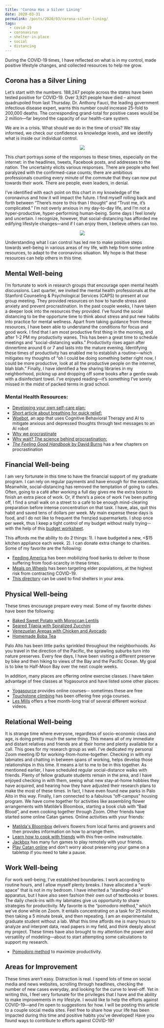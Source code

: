 ```yaml
---
title: 'Corona Has a Silver Lining'
date: 2020-03-31
permalink: /posts/2020/03/corona-silver-lining/
tags:
  - covid-19
  - coronavirus
  - shelter-in-place
  - social
  - distancing
---
```


During the COVID-19 times, I have reflected on what is in my control, made positive lifestyle changes, and collected resources to help me grow. 

Corona has a Silver Lining
------
Let’s start with the numbers. 188,247 people across the states have been tested positive for COVID-19. Over 3,921 people have died – almost quadrupoled from last Thursday. Dr. Anthony Fauci, the leading government infectious disease expert, warns this number could increase 25-fold to 200,000 deaths. The corresponding grand-total for positive cases would be 2 million—far beyond the capacity of our health-care system.

We are in a crisis. What should we do in the time of crisis? We stay informed, we check our confidence vs knowledge levels, and we identify what is inside our individual control. 

<p align = "center">
 <img src="https://github.com/valerieniemann/valerieniemann.github.io/blob/master/images/rsz_dunningkruger.png"/>
    <br>
    </p>

This chart portrays some of the responses to these times, especially on the internet: in the headlines, tweets, Facebook posts, and addresses to the nation. The uncertainty elicits various responses. There are people who feel paralyzed with the confirmed-case counts; there are ambitious professionals counting every minute of the commute that they can now put towards their work. There are people, even leaders, in denial. 

I’ve identified with each point on this chart in my knowledge of the coronavirus and how it will impact the future. I find myself rolling back and forth between “There’s more to this than I thought” and “Trust me, it’s complicated.” I’m not overly anxious in my day-to-day life, and I’m not a hyper-productive, hyper-performing human-being. Some days I feel lonely and uncertain. I recognize, however, that social-distancing has afforded me edifying lifestyle changes—and if I can enjoy them, I believe others can too. 

<p align = "center">
 <img src="https://github.com/valerieniemann/valerieniemann.github.io/blob/master/images/rsz_control.jpg"/>
    <br>
    </p>

Understanding what I can control has led me to make positive steps towards well-being in various areas of my life, with help from some online resources, to adapt to the coronavirus situation. My hope is that these resources can help others in this time. 

## Mental Well-being

 I’m fortunate to work in research groups that encourage open mental health discussions.  Last quarter, we invited the mental health professionals at the Stanford Counseling & Psychological Services (CAPS) to present at our group meeting. They provided resources on how to handle stress and anxiety and prevent procrastination. In the past couple weeks, I have taken a deeper look into the resources they provided. I’ve found the social distancing to be the opportune time to think about stress and put new habits into practice for mental wellness. 
	Apart from taking guidance from these resources, I have been able to understand the conditions for focus and good work. I find that I am most productive first thing in the morning, and after 1-2 PM my productivity wanes. This has been a great time to schedule meetings and “social-distancing walks.” Productivity rises again after dinnertime around 6 or 7 and lasts into the mature evening. Identifying these times of productivity has enabled me to establish a routine—which mitigates my thoughts of “oh I could be doing something better right now, I could be more productive, look at all the productive people on the internet, blah blah.”
	Finally, I have identified a few sharing libraries in my neighborhood, picking up and dropping off some books after a gentle swab with a disinfectant towel. I’ve enjoyed reading—it’s something I’ve sorely missed in the midst of packed terms in grad school. 

### Mental Health Resources: 

- [Developing your own self-care plan:](http://socialwork.buffalo.edu/resources/self-care-starter-kit/developing-your-self-care-plan.html)
- [Short article about breathing for quick relief:](https://www.health.harvard.edu/staying-healthy/take-a-deep-breath)
- [Woebot](https://woebot.io/), an app that uses Cognitive Behavioral Therapy and AI to mitigate anxious and depressed thoughts through text messages to an AI robot
- [Why we procrastinate](http://nautil.us/issue/9/time/why-we-procrastinate)
- [Why wait? The science behind procrastination:](https://www.psychologicalscience.org/observer/why-wait-the-science-behind-procrastination)
- [*The Feeling Good Handbook* by David Burns](https://www.amazon.com/Feeling-Good-Handbook-Plume/dp/0452261740) has a few chapters on procrastination

## Financial Well-being

I am very fortunate in this time to have the financial support of my graduate program. I can rely on regular payments and have enough for the essentials. Meanwhile, social-distancing has removed the temptation of going to cafes. Often, going to a café after working a full day gives me the extra boost to finish an extra piece of work. Or, if there’s a piece of work I’ve been putting off, I find a small walk on a street to a café to be enough mind-clearing preparation before intense concentration on that task. I have, alas, quit this habit and saved tens of dollars per week. My main expense these days is food, and I do not like to frequent the frenzied supermarkets. I shop once per week, thus I keep a tight control of my budget without really trying-- with the help of this [budget worksheet](https://docs.google.com/spreadsheets/d/1Nl-eRuL6yISxyTTURjdU6V54t92MiJBlkQZPuXCLlvg/edit?usp=sharing). 

This affords me the ability to do 2 things: 1). I have budgeted a new, <$15 kitchen appliance each week. 2). I can donate extra change to charities. Some of my favorite are the following: 
- [Feeding America](https://www.feedingamerica.org/) has been mobilizing food banks to deliver to those suffering from food-scarcity in these times. 
- [Meals on Wheels](https://www.mealsonwheelsamerica.org/) has been targeting elder populations, at the highest risk from contracting COVID-19. 
- [This directory](https://www.homelessshelterdirectory.org/contact.html) can be used to find shelters in your area. 

## Physical Well-being
These times encourage prepare every meal. Some of my favorite dishes have been the following: 
- [Baked Sweet Potato with Moroccan Lentils](https://www.acouplecooks.com/moroccan-sweet-potatoes-with-lemon-tahini-dressing/)
- [Seared Tilapia with Spiralized Zucchini](https://www.womansday.com/food-recipes/food-drinks/recipes/a54833/seared-tilapia-with-spiralized-zucchini-recipe/)
- [Venezuelan Arepas with Chicken and Avocado](https://www.panningtheglobe.com/reina-pepiada-arepas-chicken-avocado/)
- [Homemade Boba Tea](https://healthynibblesandbits.com/how-to-make-bubble-tea/)

Palo Alto has been little parks sprinkled throughout the neighborhoods. As you travel in the direction of the Pacific, the sprawling suburbs turn into nature preserves. Every few days, I have been visiting a different preserve by bike and then hiking to views of the Bay and the Pacific Ocean. My goal is to bike to Half-Moon Bay over the next couple weeks. 

In addition, many places are offering online exercise classes. I have taken advantage of free classes at Yogasource and have listed some other places: 
- [Yogasource](https://yogasource.com/) provides online courses-- sometimes these are free 
- [Touchstone climbing](https://touchstoneclimbing.com/fitness-live/) has been offering free yoga courses. 
- [Les Mills](https://watch.lesmillsondemand.com/free-content?fbclid=IwAR0rgaloxIREDMeUdtENIhC2yQDj2UDp2hF9fo4g79cFC-CSEnTajxQCmKk) offers a free month-long trial of several different workout videos. 

## Relational Well-being
It is strange time where everyone, regardless of socio-economic class and age, is doing pretty much the same thing. This means all of my immediate and distant relatives and friends are at their home and plenty available for a call. 
	This goes for my research group as well. I’ve dedicated my personal Zoom meeting ID for working-from-home-together. Checking in with my labmates and chatting in between spans of working, helps develop those relationships in this time. It means a lot to me to be in this together. 
	As mentioned earlier, I have scheduled regular social-distance walks with friends. Plenty of fellow graduate students remain in the area, and I have enjoyed checking in with them, seeing what new stay-at-home hobbies they have acquired, and hearing how they have adjusted their research plans to make the most of these times. In fact, I have even found new parks in Palo Alto in this way. 
	Finally, I am connected to a fabulous “off-campus” housing program. We have come together for activities like assembling flower arrangements with Matilde’s Bloombox, starting a book club with “Bad Blood”, and even cooking together through Zoom. Other friends have started some online Catan games. 
Online activities with your friends: 
- [Matilda's Bloombox](https://matildasbloombox.com/) delivers flowers from local farms and growers and then provides information on how to arrange them. 
- [Learn how to cook with friends](https://www.instructables.com/class/Cooking-Class/) with this free-online instructable. 
- [Jackbox](https://jackboxgames.com/how-to-play-jackbox-games-with-friends-and-family-remotely/) has many fun games to play remotely with your friends. 
- [Play Catan online](https://catanuniverse.com/) and don't worry about preserving your game on a tabletop if you need to take a pause. 

## Work Well-being
For work well-being, I’ve established boundaries. I work according to routine hours, and I allow myself plenty breaks. I have allocated a “work-space” that is not in my bedroom. I have inherited a “standing-desk” apparatus, but I have also seen fashion their own out of textbooks or boxes. The daily check-ins with my labmates give us opportunity to share strategies for productivity. My favorite is the “pomodoro method,” which we’ve done while on Zoom. It entails concentrating on a task for 25 minutes, then taking a 5 minute break, and then repeating. 
	I am an experimentalist graduate student without a lab. What this time affords me is many hours to analyze and interpret data, read papers in my field, and think deeply about my project. These times have also brought to my attention the power and versatility of modeling—about to start attempting some calculations to support my research. 
- [Pomodoro method](https://francescocirillo.com/pages/pomodoro-technique) to maximize productivity. 

## Areas for Improvement
These times aren’t easy. Distraction is real. I spend lots of time on social media and news websites, scrolling through headlines, checking the number of new cases everyday, and looking for the curve to level-off. Yet in writing this, I feel very fortunate for the privileges that I have and the ability to make improvements in my lifestyle. I would like to help the efforts against COVID-19—and I’m open to suggestions for how. 
I will be posting this article to a couple social media sites. Feel free to share how your life has been impacted during this time and positive habits you’ve developed! Have you found ways to contribute to efforts against COVID-19? 

